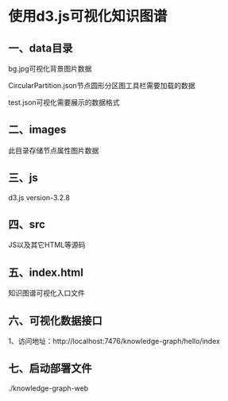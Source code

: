 使用d3.js可视化知识图谱
=============================

一、data目录
------------------------

bg.jpg可视化背景图片数据

CircularPartition.json节点圆形分区图工具栏需要加载的数据

test.json可视化需要展示的数据格式


二、images
------------------------
此目录存储节点属性图片数据

三、js
------------------------
d3.js version-3.2.8

四、src
------------------------
JS以及其它HTML等源码

五、index.html
------------------------
知识图谱可视化入口文件

六、可视化数据接口
------------------------
1、访问地址：http://localhost:7476/knowledge-graph/hello/index

七、启动部署文件
------------------------
./knowledge-graph-web
